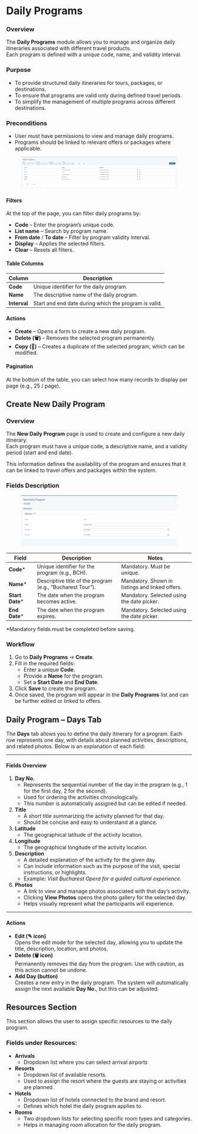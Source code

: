 # Daily Programs

### Overview

The **Daily Programs** module allows you to manage and organize daily itineraries associated with different travel products.\
Each program is defined with a unique code, name, and validity interval.&#x20;

### Purpose

* To provide structured daily itineraries for tours, packages, or destinations.
* To ensure that programs are valid only during defined travel periods.
* To simplify the management of multiple programs across different destinations.

### Preconditions

* User must have permissions to view and manage daily programs.
* Programs should be linked to relevant offers or packages where applicable.

<figure><img src=".gitbook/assets/image (4) (1) (1) (1) (1).png" alt=""><figcaption></figcaption></figure>

#### Filters

At the top of the page, you can filter daily programs by:

* **Code** – Enter the program’s unique code.
* **List name** – Search by program name.
* **From date** / **To date** – Filter by program validity interval.
* **Display** – Applies the selected filters.
* **Clear** – Resets all filters.

#### Table Columns

| Column       | Description                                           |
| ------------ | ----------------------------------------------------- |
| **Code**     | Unique identifier for the daily program.              |
| **Name**     | The descriptive name of the daily program.            |
| **Interval** | Start and end date during which the program is valid. |

#### Actions

* **Create** – Opens a form to create a new daily program.
* **Delete (🗑️)** – Removes the selected program permanently.
* **Copy (📑)** – Creates a duplicate of the selected program, which can be modified.

#### Pagination

At the bottom of the table, you can select how many records to display per page (e.g., 25 / page).



## Create New Daily Program

### Overview

The **New Daily Program** page is used to create and configure a new daily itinerary.\
Each program must have a unique code, a descriptive name, and a validity period (start and end date).

This information defines the availability of the program and ensures that it can be linked to travel offers and packages within the system.

### Fields Description

<figure><img src=".gitbook/assets/image (1) (1) (1) (1) (1) (1) (1) (1) (1) (1) (1) (1).png" alt=""><figcaption></figcaption></figure>

| Field            | Description                                                | Notes                                           |
| ---------------- | ---------------------------------------------------------- | ----------------------------------------------- |
| **Code**\*       | Unique identifier for the program (e.g., BCH).             | Mandatory. Must be unique.                      |
| **Name**\*       | Descriptive title of the program (e.g., “Bucharest Tour”). | Mandatory. Shown in listings and linked offers. |
| **Start Date**\* | The date when the program becomes active.                  | Mandatory. Selected using the date picker.      |
| **End Date**\*   | The date when the program expires.                         | Mandatory. Selected using the date picker.      |

\*Mandatory fields must be completed before saving.

### Workflow

1. Go to **Daily Programs** → **Create**.
2. Fill in the required fields:
   * Enter a unique **Code**.
   * Provide a **Name** for the program.
   * Set a **Start Date** and **End Date**.
3. Click **Save** to create the program.
4. Once saved, the program will appear in the **Daily Programs** list and can be further edited or linked to offers.

## **Daily Program – Days Tab**&#x20;

The **Days** tab allows you to define the daily itinerary for a program. Each row represents one day, with details about planned activities, descriptions, and related photos. Below is an explanation of each field:

***

#### **Fields Overview**

1. **Day No.**
   * Represents the sequential number of the day in the program (e.g., 1 for the first day, 2 for the second).
   * Used for ordering the activities chronologically.
   * This number is automatically assigned but can be edited if needed.
2. **Title**
   * A short title summarizing the activity planned for that day.
   * Should be concise and easy to understand at a glance.
3. **Latitude**
   * The geographical latitude of the activity location.
4. **Longitude**
   * The geographical longitude of the activity location.
5. **Description**
   * A detailed explanation of the activity for the given day.
   * Can include information such as the purpose of the visit, special instructions, or highlights.
   * Example: _Visit Bucharest Opera for a guided cultural experience_.
6. **Photos**
   * A link to view and manage photos associated with that day’s activity.
   * Clicking **View Photos** opens the photo gallery for the selected day.
   * Helps visually represent what the participants will experience.

***

#### **Actions**

* **Edit (✎ icon)**\
  Opens the edit mode for the selected day, allowing you to update the title, description, location, and photos.
* **Delete (🗑️ icon)**\
  Permanently removes the day from the program. Use with caution, as this action cannot be undone.
* **Add Day (button)**\
  Creates a new entry in the daily program. The system will automatically assign the next available **Day No.**, but this can be adjusted.



## Resources Section

This section allows the user to assign specific resources to the daily program.&#x20;

### **Fields under Resources:**

* **Arrivals**
  * Dropdown list where you can select arrival airports
* **Resorts**
  * Dropdown list of available resorts.
  * Used to assign the resort where the guests are staying or activities are planned.
* **Hotels**
  * Dropdown list of hotels connected to the brand and resort.
  * Defines which hotel the daily program applies to.
* **Rooms**
  * Two dropdown lists for selecting specific room types and categories.
  * Helps in managing room allocation for the daily program.
